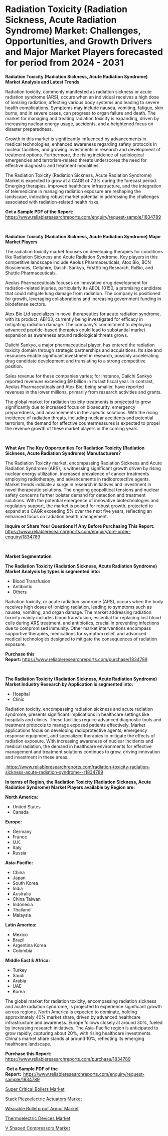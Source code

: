 <p><h1>Radiation Toxicity (Radiation Sickness, Acute Radiation Syndrome) Market: Challenges, Opportunities, and Growth Drivers and Major Market Players forecasted for period from 2024 - 2031</h1></p><p><strong>Radiation Toxicity (Radiation Sickness, Acute Radiation Syndrome) Market Analysis and Latest Trends</strong></p>
<p><p>Radiation toxicity, commonly manifested as radiation sickness or acute radiation syndrome (ARS), occurs when an individual receives a high dose of ionizing radiation, affecting various body systems and leading to severe health complications. Symptoms may include nausea, vomiting, fatigue, skin burns, and in severe cases, can progress to organ failure and death. The market for managing and treating radiation toxicity is expanding, driven by increasing nuclear energy usage, accidents, and a heightened focus on disaster preparedness.</p><p>Growth in this market is significantly influenced by advancements in medical technologies, enhanced awareness regarding safety protocols in nuclear facilities, and growing investments in research and development of treatment options. Furthermore, the rising incidence of radiological emergencies and terrorism-related threats underscores the need for effective diagnostic and treatment modalities.</p><p>The Radiation Toxicity (Radiation Sickness, Acute Radiation Syndrome) Market is expected to grow at a CAGR of 7.3% during the forecast period. Emerging therapies, improved healthcare infrastructure, and the integration of telemedicine in managing radiation exposure are reshaping the landscape, indicating robust market potential in addressing the challenges associated with radiation-related health risks.</p></p>
<p><strong>Get a Sample PDF of the Report:&nbsp;</strong> <a href="https://www.reliableresearchreports.com/enquiry/request-sample/1834789?utm_campaign=1595&utm_medium=2&utm_source=Github&utm_content=ia&utm_term=16102024&utm_id=radiation-toxicity-radiation-sickness-acute-radiation-syndrome">https://www.reliableresearchreports.com/enquiry/request-sample/1834789</a></p>
<p>&nbsp;</p>
<p><strong>Radiation Toxicity (Radiation Sickness, Acute Radiation Syndrome) Major Market Players</strong></p>
<p><p>The radiation toxicity market focuses on developing therapies for conditions like Radiation Sickness and Acute Radiation Syndrome. Key players in this competitive landscape include Aeolus Pharmaceuticals, Atox Bio, BCN Biosciences, Cellphire, Daiichi Sankyo, FirstString Research, RxBio, and Shuttle Pharmaceuticals.</p><p>Aeolus Pharmaceuticals focuses on innovative drug development for radiation-related injuries, particularly its AEOL 10150, a promising candidate that could mitigate lung damage from radiation. The company is positioned for growth, leveraging collaborations and increasing government funding in biodefense sectors.</p><p>Atox Bio Ltd specializes in novel therapeutics for acute radiation syndrome, with its product, AB103, currently being investigated for efficacy in mitigating radiation damage. The company's commitment to deploying advanced peptide-based therapies could lead to substantial market expansion as awareness around radiological threats grows.</p><p>Daiichi Sankyo, a major pharmaceutical player, has entered the radiation toxicity domain through strategic partnerships and acquisitions. Its size and resources enable significant investment in research, possibly accelerating drug candidate development and translating to a strong competitive position.</p><p>Sales revenue for these companies varies; for instance, Daiichi Sankyo reported revenues exceeding $9 billion in its last fiscal year. In contrast, Aeolus Pharmaceuticals and Atox Bio, being smaller, have reported revenues in the lower millions, primarily from research activities and grants.</p><p>The global market for radiation toxicity treatments is projected to grow significantly due to increased focus on biosecurity, emergency preparedness, and advancements in therapeutic solutions. With the rising incidence of radiation threats, including nuclear accidents and potential terrorism, the demand for effective countermeasures is expected to propel the revenue growth of these market players in the coming years.</p></p>
<p>&nbsp;</p>
<p><strong>What Are The Key Opportunities For Radiation Toxicity (Radiation Sickness, Acute Radiation Syndrome) Manufacturers?</strong></p>
<p><p>The Radiation Toxicity market, encompassing Radiation Sickness and Acute Radiation Syndrome (ARS), is witnessing significant growth driven by rising nuclear energy utilization, increased prevalence of cancer treatments employing radiotherapy, and advancements in radioprotective agents. Market trends indicate a surge in research initiatives and investment in novel therapeutic solutions. The ongoing geopolitical tensions and nuclear safety concerns further bolster demand for detection and treatment solutions. With the potential emergence of innovative biotechnologies and regulatory support, the market is poised for robust growth, projected to expand at a CAGR exceeding 5% over the next five years, reflecting an enhanced focus on radiation health management.</p></p>
<p><strong>Inquire or Share Your Questions If Any Before Purchasing This Report:</strong> <a href="https://www.reliableresearchreports.com/enquiry/pre-order-enquiry/1834789?utm_campaign=1595&utm_medium=2&utm_source=Github&utm_content=ia&utm_term=16102024&utm_id=radiation-toxicity-radiation-sickness-acute-radiation-syndrome">https://www.reliableresearchreports.com/enquiry/pre-order-enquiry/1834789</a></p>
<p>&nbsp;</p>
<p><strong>Market Segmentation</strong></p>
<p><strong>The Radiation Toxicity (Radiation Sickness, Acute Radiation Syndrome) Market Analysis by types is segmented into:</strong></p>
<p><ul><li>Blood Transfusion</li><li>Antibiotic</li><li>Others</li></ul></p>
<p><p>Radiation toxicity, or acute radiation syndrome (ARS), occurs when the body receives high doses of ionizing radiation, leading to symptoms such as nausea, vomiting, and organ damage. The market addressing radiation toxicity mainly includes blood transfusion, essential for replacing lost blood cells during ARS treatment, and antibiotics, crucial in preventing infections due to compromised immunity. Other market interventions encompass supportive therapies, medications for symptom relief, and advanced medical technologies designed to mitigate the consequences of radiation exposure.</p></p>
<p><strong>Purchase this Report:&nbsp;</strong><a href="https://www.reliableresearchreports.com/purchase/1834789?utm_campaign=1595&utm_medium=2&utm_source=Github&utm_content=ia&utm_term=16102024&utm_id=radiation-toxicity-radiation-sickness-acute-radiation-syndrome">https://www.reliableresearchreports.com/purchase/1834789</a></p>
<p>&nbsp;</p>
<p><strong>The Radiation Toxicity (Radiation Sickness, Acute Radiation Syndrome) Market Industry Research by Application is segmented into:</strong></p>
<p><ul><li>Hospital</li><li>Clinic</li></ul></p>
<p><p>Radiation toxicity, encompassing radiation sickness and acute radiation syndrome, presents significant implications in healthcare settings like hospitals and clinics. These facilities require advanced diagnostic tools and treatment protocols to manage exposed patients effectively. Market applications focus on developing radioprotective agents, emergency response equipment, and specialized therapies to mitigate the effects of radiation exposure. With increasing awareness of nuclear incidents and medical radiation, the demand in healthcare environments for effective management and treatment solutions continues to grow, driving innovation and investment in these areas.</p></p>
<p><a href="https://www.reliableresearchreports.com/radiation-toxicity-radiation-sickness-acute-radiation-syndrome--r1834789?utm_campaign=1595&utm_medium=2&utm_source=Github&utm_content=ia&utm_term=16102024&utm_id=radiation-toxicity-radiation-sickness-acute-radiation-syndrome">&nbsp;https://www.reliableresearchreports.com/radiation-toxicity-radiation-sickness-acute-radiation-syndrome--r1834789</a></p>
<p><strong>In terms of Region, the Radiation Toxicity (Radiation Sickness, Acute Radiation Syndrome) Market Players available by Region are:</strong></p>
<p>
    <p> <strong> North America: </strong>
        <ul>
            <li>United States</li>
            <li>Canada</li>
        </ul>
        </p> 
    <p> <strong> Europe: </strong>
        <ul>
            <li>Germany</li>
            <li>France</li>
            <li>U.K.</li>
            <li>Italy</li>
            <li>Russia</li>
        </ul>
        </p> 
    <p> <strong> Asia-Pacific: </strong>
        <ul>
            <li>China</li>
            <li>Japan</li>
            <li>South Korea</li>
            <li>India</li>
            <li>Australia</li>
            <li>China Taiwan</li>
            <li>Indonesia</li>
            <li>Thailand</li>
            <li>Malaysia</li>
        </ul>
        </p> 
    <p> <strong> Latin America: </strong>
        <ul>
            <li>Mexico</li>
            <li>Brazil</li>
            <li>Argentina Korea</li>
            <li>Colombia</li>
        </ul>
        </p> 
    <p> <strong> Middle East & Africa: </strong>
        <ul>
            <li>Turkey</li>
            <li>Saudi</li>
            <li>Arabia</li>
            <li>UAE</li>
            <li>Korea</li>
        </ul>
    </p>
    </p>
<p><p>The global market for radiation toxicity, encompassing radiation sickness and acute radiation syndrome, is projected to experience significant growth across regions. North America is expected to dominate, holding approximately 40% market share, driven by advanced healthcare infrastructure and awareness. Europe follows closely at around 30%, fueled by increasing research initiatives. The Asia-Pacific region is anticipated to grow rapidly, capturing about 20%, with rising healthcare investments. China's market share stands at around 10%, reflecting its emerging healthcare landscape.</p></p>
<p><strong>Purchase this Report: </strong><a href="https://www.reliableresearchreports.com/purchase/1834789?utm_campaign=1595&utm_medium=2&utm_source=Github&utm_content=ia&utm_term=16102024&utm_id=radiation-toxicity-radiation-sickness-acute-radiation-syndrome">https://www.reliableresearchreports.com/purchase/1834789</a></p>
<p>&nbsp;<strong>Get a Sample PDF of the Report:&nbsp;&nbsp;</strong><a href="https://www.reliableresearchreports.com/enquiry/request-sample/1834789?utm_campaign=1595&utm_medium=2&utm_source=Github&utm_content=ia&utm_term=16102024&utm_id=radiation-toxicity-radiation-sickness-acute-radiation-syndrome">https://www.reliableresearchreports.com/enquiry/request-sample/1834789</a></p>
<p><strong></strong></p>
<p><p><a href="https://www.linkedin.com/pulse/comprehensive-super-critical-boilers-market-report-regional-5px1e?trk=public_post_embed_feed-article-content&utm_campaign=1595&utm_medium=2&utm_source=Github&utm_content=ia&utm_term=16102024&utm_id=radiation-toxicity-radiation-sickness-acute-radiation-syndrome">Super Critical Boilers Market</a></p><p><a href="https://www.linkedin.com/pulse/analyzing-stack-piezoelectric-actuators-market-dynamics-jqyne?trk=public_post_embed_feed-article-content&utm_campaign=1595&utm_medium=2&utm_source=Github&utm_content=ia&utm_term=16102024&utm_id=radiation-toxicity-radiation-sickness-acute-radiation-syndrome">Stack Piezoelectric Actuators Market</a></p><p><a href="https://www.linkedin.com/pulse/analyzing-wearable-bulletproof-armor-market-dynamics-growth-drivers-9mdse?utm_campaign=1595&utm_medium=2&utm_source=Github&utm_content=ia&utm_term=16102024&utm_id=radiation-toxicity-radiation-sickness-acute-radiation-syndrome">Wearable Bulletproof Armor Market</a></p><p><a href="https://www.linkedin.com/pulse/unlocking-growth-potential-strategic-analysis-thermoelectric-byohe?trk=public_post_embed_feed-article-content&utm_campaign=1595&utm_medium=2&utm_source=Github&utm_content=ia&utm_term=16102024&utm_id=radiation-toxicity-radiation-sickness-acute-radiation-syndrome">Thermoelectric Devices Market</a></p><p><a href="https://www.linkedin.com/pulse/global-perspectives-v-shaped-compressors-market-trends-g8zke?trk=public_post_embed_feed-article-content&utm_campaign=1595&utm_medium=2&utm_source=Github&utm_content=ia&utm_term=16102024&utm_id=radiation-toxicity-radiation-sickness-acute-radiation-syndrome">V Shaped Compressors Market</a></p></p>